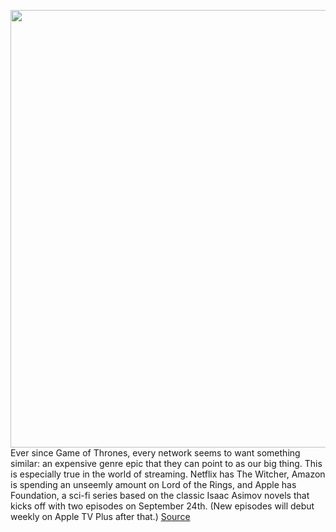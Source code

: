 <img src='https://cdn.vox-cdn.com/thumbor/WZWJ54Nqk_DhqM8s5sAfZhkssuU=/0x0:3840x1920/1200x675/filters:focal(1613x653:2227x1267)/cdn.vox-cdn.com/uploads/chorus_image/image/69901316/Foundation_Photo_010113.0.jpg' width='700px' /><br/>
Ever since Game of Thrones, every network seems to want something similar: an expensive genre epic that they can point to as our big thing. This is especially true in the world of streaming. Netflix has The Witcher, Amazon is spending an unseemly amount on Lord of the Rings, and Apple has Foundation, a sci-fi series based on the classic Isaac Asimov novels that kicks off with two episodes on September 24th. (New episodes will debut weekly on Apple TV Plus after that.)
<a href='https://www.theverge.com/2021/9/23/22690292/foundation-apple-tv-plus-review'> Source <a/>